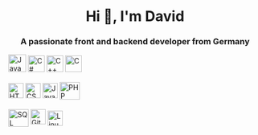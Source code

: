 <h1 align="center">Hi 👋, I'm David</h1>
<h3 align="center">A passionate front and backend developer from Germany</h3>

<a href="java" title="Java"><img height="35px" src="https://devlog.wiki/img/java.svg" alt="Java" loading="lazy"></a>
<a href="csharp" title="C#"><img height="35px" style="height: 33px;" src="https://devlog.wiki/img/csharp.svg" alt="C#" loading="lazy"></a>
<a href="cplusplus" title="C++"><img height="35px" style="height: 33px;" src="https://devlog.wiki/img/cplusplus.svg" alt="C++" loading="lazy"></a>
<a href="c" title="C"><img height="35px" style="height: 33px;" src="https://devlog.wiki/img/c.svg" alt="C" loading="lazy"></a>

<a href="html" class="divider" title="HTML2"><img height="35px" style="height: 30px;" src="https://devlog.wiki/img/html.svg" alt="HTML" loading="lazy"></a>
<a href="css" title="CSS"><img height="35px" style="height: 30px;" src="https://devlog.wiki/img/css.svg" alt="CSS" loading="lazy"></a>
<a href="javascript" title="JavaScript"><img height="35px" style="height: 30px;" src="https://devlog.wiki/img/javascript.svg" alt="JavaScript" loading="lazy"></a>
<a href="php" title="PHP"><img height="35px" style="width: 40px; transform: translateY(3px);" src="https://devlog.wiki/img/php.svg" alt="PHP" loading="lazy"></a>

<a href="sql" title="SQL"><img height="35px" style="width: 40px; transform: translateY(5px);" src="https://devlog.wiki/img/sql.svg" alt="SQL" loading="lazy"></a>
<a href="git" title="Git"><img height="35px" style="height: 30px;" src="https://devlog.wiki/img/git.svg" alt="Git" loading="lazy"></a>
<a href="linux" title="Linux"><img height="35px" style="height: 30px; transform: translateY(3px);" src="https://devlog.wiki/img/linux.svg" alt="Linux" loading="lazy"></a>
